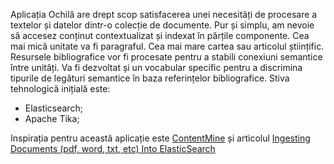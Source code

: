 Aplicația Ochilă are drept scop satisfacerea unei necesități de procesare a textelor și datelor dintr-o colecție de documente. Pur și simplu, am nevoie să accesez conținut contextualizat și indexat în părțile componente. Cea mai mică unitate va fi paragraful. Cea mai mare cartea sau articolul științific. Resursele bibliografice vor fi procesate pentru a stabili conexiuni semantice între unități. Va fi dezvoltat și un vocabular specific pentru a discrimina tipurile de legături semantice în baza referințelor bibliografice.
Stiva tehnologică inițială este:

- Elasticsearch;
- Apache Tika;

Inspirația pentru această aplicație este [ContentMine](https://github.com/ContentMine) și articolul [Ingesting Documents (pdf, word, txt, etc) Into ElasticSearch](https://ambar.cloud/blog/2017/10/24/ingesting-documents-into-es/)